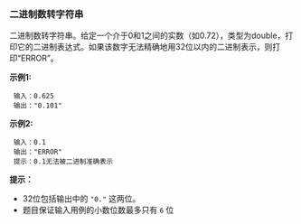### 二进制数转字符串 ###
二进制数转字符串。给定一个介于0和1之间的实数（如0.72），类型为double，打印它的二进制表达式。如果该数字无法精确地用32位以内的二进制表示，则打印“ERROR”。

**示例1:**

```
 输入：0.625
 输出："0.101"
```

**示例2:**

```
 输入：0.1
 输出："ERROR"
 提示：0.1无法被二进制准确表示
```



**提示：**

* 32位包括输出中的 `"0."` 这两位。
* 题目保证输入用例的小数位数最多只有 `6` 位

